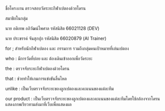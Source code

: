 ชื่อโครงงาน ตรวจสอบวัดระยะกีฬาเปตองด้วยโดรน

สมาชิกในกลุ่ม

นาย อดิเทพ อภิวัฒน์ไพศาล รหัสนิสิต 66021128 (DEV)

นาย ประขรรค์ จันสุกปุก รหัสนิสิต 66020879 (AI Trainer)

for ; สำหรับนักกีฬาเปตอง และ กรรมการ รวมถึงกลุ่มคนเป้าหมายที่เล่นเปตอง

who : มีการวัดที่บ่อย และ ต้องเดินเข้าออกเพื่อวัดระยะ

the : ตรวจจับระยะกีฬาเปตองด้วยโดรน

that : ช่วยทำให้เกมการแข่งขันลื่นไหล

unlike : เป็นเว็บตรวจจับระยะของลูกเปตองและคะแนนของแต่ละทีม

our product : เป็นเว็บตรวจจับระยะของลูกเปตองและคะแนนของแต่ละทีมโดยใช้กล้องจากโดรนแสดงภาพเรียวทามส่งมาที่เว็บเพื่อแสดงผล
